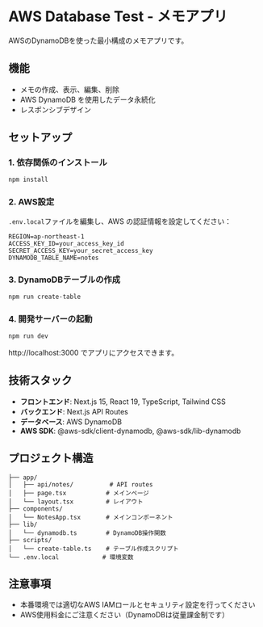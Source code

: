 # AWS Database Test - メモアプリ

AWSのDynamoDBを使った最小構成のメモアプリです。

## 機能

- メモの作成、表示、編集、削除
- AWS DynamoDB を使用したデータ永続化
- レスポンシブデザイン

## セットアップ

### 1. 依存関係のインストール

```bash
npm install
```

### 2. AWS設定

`.env.local`ファイルを編集し、AWS の認証情報を設定してください：

```env
REGION=ap-northeast-1
ACCESS_KEY_ID=your_access_key_id
SECRET_ACCESS_KEY=your_secret_access_key
DYNAMODB_TABLE_NAME=notes
```

### 3. DynamoDBテーブルの作成

```bash
npm run create-table
```

### 4. 開発サーバーの起動

```bash
npm run dev
```

http://localhost:3000 でアプリにアクセスできます。

## 技術スタック

- **フロントエンド**: Next.js 15, React 19, TypeScript, Tailwind CSS
- **バックエンド**: Next.js API Routes
- **データベース**: AWS DynamoDB
- **AWS SDK**: @aws-sdk/client-dynamodb, @aws-sdk/lib-dynamodb

## プロジェクト構造

```
├── app/
│   ├── api/notes/          # API routes
│   ├── page.tsx           # メインページ
│   └── layout.tsx         # レイアウト
├── components/
│   └── NotesApp.tsx       # メインコンポーネント
├── lib/
│   └── dynamodb.ts        # DynamoDB操作関数
├── scripts/
│   └── create-table.ts    # テーブル作成スクリプト
└── .env.local            # 環境変数
```

## 注意事項

- 本番環境では適切なAWS IAMロールとセキュリティ設定を行ってください
- AWS使用料金にご注意ください（DynamoDBは従量課金制です）
